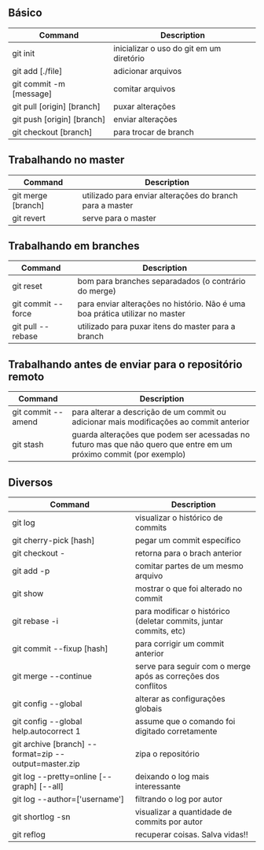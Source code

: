 ## Básico
Command | Description
--------|------------
git init | inicializar o uso do git em um diretório
git add [./file] | adicionar arquivos
git commit -m [message] | comitar arquivos
git pull [origin] [branch] | puxar alterações 
git push [origin] [branch] | enviar alterações
git checkout [branch] | para trocar de branch

## Trabalhando no master
Command | Description
--------|------------
git merge [branch] | utilizado para enviar alterações do branch para a master
git revert | serve para o master


## Trabalhando em branches
Command | Description
--------|------------
git reset | bom para branches separadados (o contrário do merge)
git commit -- force | para enviar alterações no histório. Não é uma boa prática utilizar no master
git pull -- rebase | utilizado para puxar itens do master para a branch


## Trabalhando antes de enviar para o repositório remoto
Command | Description
--------|------------
git commit -- amend | para alterar a descrição de um commit ou adicionar mais modificações ao commit anterior
git stash | guarda alterações que podem ser acessadas no futuro mas que não quero que entre em um próximo commit (por exemplo)


## Diversos
Command | Description
--------|------------
git log | visualizar o histórico de commits
git cherry-pick [hash] | pegar um commit específico
git checkout - | retorna para o brach anterior
git add -p | comitar partes de um mesmo arquivo
git show | mostrar o que foi alterado no commit
git rebase -i | para modificar o histórico (deletar commits, juntar commits, etc)
git commit --fixup [hash] | para corrigir um commit anterior
git merge --continue | serve para seguir com o merge após as correções dos conflitos
git config --global | alterar as configurações globais
git config --global help.autocorrect 1 | assume que o comando foi digitado corretamente
git archive [branch] --format=zip --output=master.zip | zipa o repositório 
git log --pretty=online [--graph] [--all] | deixando o log mais interessante
git log --author=['username'] | filtrando o log por autor
git shortlog -sn | visualizar a quantidade de commits por autor
git reflog | recuperar coisas. Salva vidas!! 

